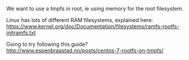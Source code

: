 We want to use a tmpfs in root, ie using memory for the root filesystem.

Linux has lots of different RAM filesystems, explained here:
<https://www.kernel.org/doc/Documentation/filesystems/ramfs-rootfs-initramfs.txt>

Going to try following this guide?
<http://www.espenbraastad.no/posts/centos-7-rootfs-on-tmpfs/>
